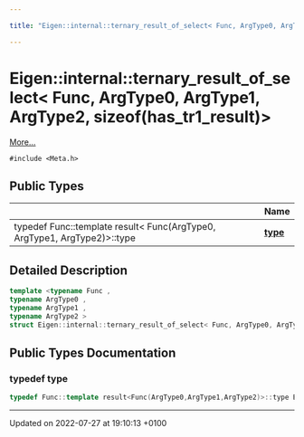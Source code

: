 ```yaml
---

title: "Eigen::internal::ternary_result_of_select< Func, ArgType0, ArgType1, ArgType2, sizeof(has_tr1_result)>"

---
```


# Eigen::internal::ternary_result_of_select< Func, ArgType0, ArgType1, ArgType2, sizeof(has_tr1_result)>



 [More...](#detailed-description)


`#include <Meta.h>`

## Public Types

|                | Name           |
| -------------- | -------------- |
| typedef Func::template result< Func(ArgType0, ArgType1, ArgType2)>::type | **[type](http://example.org/classes/structeigen_1_1internal_1_1ternary__result__of__select_3_01func_00_01argtype0_00_01argtype1_00_0ab6d12c5fbdea9991356d4a9c35e0f7b/#typedef-type)**  |

## Detailed Description

```cpp
template <typename Func ,
typename ArgType0 ,
typename ArgType1 ,
typename ArgType2 >
struct Eigen::internal::ternary_result_of_select< Func, ArgType0, ArgType1, ArgType2, sizeof(has_tr1_result)>;
```

## Public Types Documentation

### typedef type

```cpp
typedef Func::template result<Func(ArgType0,ArgType1,ArgType2)>::type Eigen::internal::ternary_result_of_select< Func, ArgType0, ArgType1, ArgType2, sizeof(has_tr1_result)>::type;
```


-------------------------------

Updated on 2022-07-27 at 19:10:13 +0100